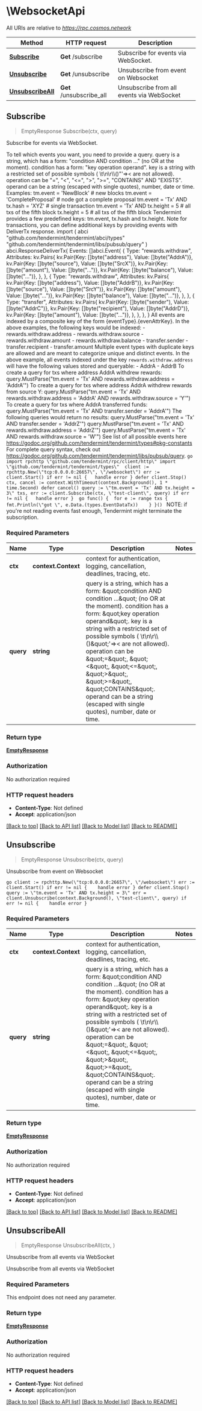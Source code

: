 # \WebsocketApi

All URIs are relative to *https://rpc.cosmos.network*

Method | HTTP request | Description
------------- | ------------- | -------------
[**Subscribe**](WebsocketApi.md#Subscribe) | **Get** /subscribe | Subscribe for events via WebSocket.
[**Unsubscribe**](WebsocketApi.md#Unsubscribe) | **Get** /unsubscribe | Unsubscribe from event on Websocket
[**UnsubscribeAll**](WebsocketApi.md#UnsubscribeAll) | **Get** /unsubscribe_all | Unsubscribe from all events via WebSocket



## Subscribe

> EmptyResponse Subscribe(ctx, query)

Subscribe for events via WebSocket.

To tell which events you want, you need to provide a query. query is a string, which has a form: \"condition AND condition ...\" (no OR at the moment). condition has a form: \"key operation operand\". key is a string with a restricted set of possible symbols ( \\t\\n\\r\\\\()\"'=>< are not allowed). operation can be \"=\", \"<\", \"<=\", \">\", \">=\", \"CONTAINS\" AND \"EXISTS\". operand can be a string (escaped with single quotes), number, date or time.  Examples:       tm.event = 'NewBlock'               # new blocks       tm.event = 'CompleteProposal'       # node got a complete proposal       tm.event = 'Tx' AND tx.hash = 'XYZ' # single transaction       tm.event = 'Tx' AND tx.height = 5   # all txs of the fifth block       tx.height = 5                       # all txs of the fifth block  Tendermint provides a few predefined keys: tm.event, tx.hash and tx.height. Note for transactions, you can define additional keys by providing events with DeliverTx response.  import (     abci \"github.com/tendermint/tendermint/abci/types\"     \"github.com/tendermint/tendermint/libs/pubsub/query\" )  abci.ResponseDeliverTx{   Events: []abci.Event{       {           Type: \"rewards.withdraw\",           Attributes: kv.Pairs{               kv.Pair{Key: []byte(\"address\"), Value: []byte(\"AddrA\")},               kv.Pair{Key: []byte(\"source\"), Value: []byte(\"SrcX\")},               kv.Pair{Key: []byte(\"amount\"), Value: []byte(\"...\")},               kv.Pair{Key: []byte(\"balance\"), Value: []byte(\"...\")},           },       },       {           Type: \"rewards.withdraw\",           Attributes: kv.Pairs{               kv.Pair{Key: []byte(\"address\"), Value: []byte(\"AddrB\")},               kv.Pair{Key: []byte(\"source\"), Value: []byte(\"SrcY\")},               kv.Pair{Key: []byte(\"amount\"), Value: []byte(\"...\")},               kv.Pair{Key: []byte(\"balance\"), Value: []byte(\"...\")},           },       },       {           Type: \"transfer\",           Attributes: kv.Pairs{               kv.Pair{Key: []byte(\"sender\"), Value: []byte(\"AddrC\")},               kv.Pair{Key: []byte(\"recipient\"), Value: []byte(\"AddrD\")},               kv.Pair{Key: []byte(\"amount\"), Value: []byte(\"...\")},           },       },   }, }  All events are indexed by a composite key of the form {eventType}.{evenAttrKey}. In the above examples, the following keys would be indexed:    - rewards.withdraw.address    - rewards.withdraw.source    - rewards.withdraw.amount    - rewards.withdraw.balance    - transfer.sender    - transfer.recipient    - transfer.amount  Multiple event types with duplicate keys are allowed and are meant to categorize unique and distinct events. In the above example, all events indexed under the key `rewards.withdraw.address` will have the following values stored and queryable:     - AddrA    - AddrB  To create a query for txs where address AddrA withdrew rewards: query.MustParse(\"tm.event = 'Tx' AND rewards.withdraw.address = 'AddrA'\")  To create a query for txs where address AddrA withdrew rewards from source Y: query.MustParse(\"tm.event = 'Tx' AND rewards.withdraw.address = 'AddrA' AND rewards.withdraw.source = 'Y'\")  To create a query for txs where AddrA transferred funds: query.MustParse(\"tm.event = 'Tx' AND transfer.sender = 'AddrA'\")  The following queries would return no results: query.MustParse(\"tm.event = 'Tx' AND transfer.sender = 'AddrZ'\") query.MustParse(\"tm.event = 'Tx' AND rewards.withdraw.address = 'AddrZ'\") query.MustParse(\"tm.event = 'Tx' AND rewards.withdraw.source = 'W'\")  See list of all possible events here https://godoc.org/github.com/tendermint/tendermint/types#pkg-constants  For complete query syntax, check out https://godoc.org/github.com/tendermint/tendermint/libs/pubsub/query.  ```go import rpchttp \"github.com/tendermint/rpc/client/http\" import \"github.com/tendermint/tendermint/types\"  client := rpchttp.New(\"tcp:0.0.0.0:26657\", \"/websocket\") err := client.Start() if err != nil {   handle error } defer client.Stop() ctx, cancel := context.WithTimeout(context.Background(), 1 * time.Second) defer cancel() query := \"tm.event = 'Tx' AND tx.height = 3\" txs, err := client.Subscribe(ctx, \"test-client\", query) if err != nil {   handle error }  go func() {  for e := range txs {    fmt.Println(\"got \", e.Data.(types.EventDataTx))    } }() ```  NOTE: if you're not reading events fast enough, Tendermint might terminate the subscription. 

### Required Parameters


Name | Type | Description  | Notes
------------- | ------------- | ------------- | -------------
**ctx** | **context.Context** | context for authentication, logging, cancellation, deadlines, tracing, etc.
**query** | **string**| query is a string, which has a form: \&quot;condition AND condition ...\&quot; (no OR at the moment). condition has a form: \&quot;key operation operand\&quot;. key is a string with a restricted set of possible symbols ( \\t\\n\\r\\\\()\&quot;&#39;&#x3D;&gt;&lt; are not allowed). operation can be \&quot;&#x3D;\&quot;, \&quot;&lt;\&quot;, \&quot;&lt;&#x3D;\&quot;, \&quot;&gt;\&quot;, \&quot;&gt;&#x3D;\&quot;, \&quot;CONTAINS\&quot;. operand can be a string (escaped with single quotes), number, date or time.  | 

### Return type

[**EmptyResponse**](EmptyResponse.md)

### Authorization

No authorization required

### HTTP request headers

- **Content-Type**: Not defined
- **Accept**: application/json

[[Back to top]](#) [[Back to API list]](../README.md#documentation-for-api-endpoints)
[[Back to Model list]](../README.md#documentation-for-models)
[[Back to README]](../README.md)


## Unsubscribe

> EmptyResponse Unsubscribe(ctx, query)

Unsubscribe from event on Websocket

```go client := rpchttp.New(\"tcp:0.0.0.0:26657\", \"/websocket\") err := client.Start() if err != nil {    handle error } defer client.Stop() query := \"tm.event = 'Tx' AND tx.height = 3\" err = client.Unsubscribe(context.Background(), \"test-client\", query) if err != nil {    handle error } ``` 

### Required Parameters


Name | Type | Description  | Notes
------------- | ------------- | ------------- | -------------
**ctx** | **context.Context** | context for authentication, logging, cancellation, deadlines, tracing, etc.
**query** | **string**| query is a string, which has a form: \&quot;condition AND condition ...\&quot; (no OR at the moment). condition has a form: \&quot;key operation operand\&quot;. key is a string with a restricted set of possible symbols ( \\t\\n\\r\\\\()\&quot;&#39;&#x3D;&gt;&lt; are not allowed). operation can be \&quot;&#x3D;\&quot;, \&quot;&lt;\&quot;, \&quot;&lt;&#x3D;\&quot;, \&quot;&gt;\&quot;, \&quot;&gt;&#x3D;\&quot;, \&quot;CONTAINS\&quot;. operand can be a string (escaped with single quotes), number, date or time.  | 

### Return type

[**EmptyResponse**](EmptyResponse.md)

### Authorization

No authorization required

### HTTP request headers

- **Content-Type**: Not defined
- **Accept**: application/json

[[Back to top]](#) [[Back to API list]](../README.md#documentation-for-api-endpoints)
[[Back to Model list]](../README.md#documentation-for-models)
[[Back to README]](../README.md)


## UnsubscribeAll

> EmptyResponse UnsubscribeAll(ctx, )

Unsubscribe from all events via WebSocket

Unsubscribe from all events via WebSocket 

### Required Parameters

This endpoint does not need any parameter.

### Return type

[**EmptyResponse**](EmptyResponse.md)

### Authorization

No authorization required

### HTTP request headers

- **Content-Type**: Not defined
- **Accept**: application/json

[[Back to top]](#) [[Back to API list]](../README.md#documentation-for-api-endpoints)
[[Back to Model list]](../README.md#documentation-for-models)
[[Back to README]](../README.md)

